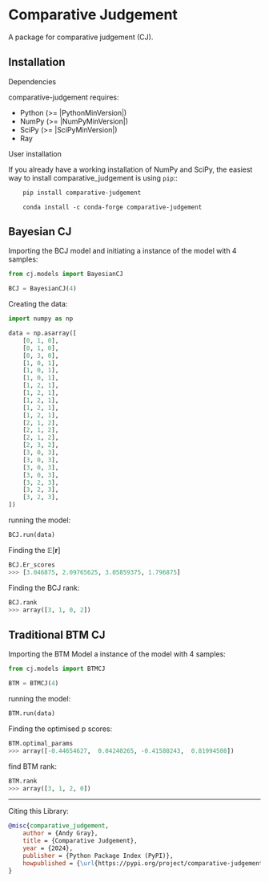 # Comparative Judgement

A package for comparative judgement (CJ).


Installation
------------

Dependencies


comparative-judgement requires:

- Python (>= |PythonMinVersion|)
- NumPy (>= |NumPyMinVersion|)
- SciPy (>= |SciPyMinVersion|)
- Ray


User installation


If you already have a working installation of NumPy and SciPy,
the easiest way to install comparative_judgement is using ``pip``::

```bash
    pip install comparative-judgement
```
```conda
    conda install -c conda-forge comparative-judgement
```


## Bayesian CJ
Importing the BCJ model and initiating a instance of the model with 4 samples:

```python
from cj.models import BayesianCJ

BCJ = BayesianCJ(4)
```

Creating the data:

```python
import numpy as np

data = np.asarray([
    [0, 1, 0],
    [0, 1, 0],
    [0, 3, 0],
    [1, 0, 1],
    [1, 0, 1],
    [1, 0, 1],
    [1, 2, 1],
    [1, 2, 1],
    [1, 2, 1],
    [1, 2, 1],
    [1, 2, 1],
    [2, 1, 2],
    [2, 1, 2],
    [2, 1, 2],
    [2, 3, 2],
    [3, 0, 3],
    [3, 0, 3],
    [3, 0, 3],
    [3, 0, 3],
    [3, 2, 3],
    [3, 2, 3],
    [3, 2, 3],
])
```

running the model:

```python
BCJ.run(data)
```

Finding the $\mathbb{E}[\mathbf{r}]$
```python
BCJ.Er_scores
>>> [3.046875, 2.09765625, 3.05859375, 1.796875]
```

Finding the BCJ rank:
```python
BCJ.rank
>>> array([3, 1, 0, 2])
```

<!-- ## Multi-Criterion Bayesian CJ
 -->



## Traditional BTM CJ
Importing the BTM Model a instance of the model with 4 samples:

```python
from cj.models import BTMCJ

BTM = BTMCJ(4)
```

running the model:
```python
BTM.run(data)
```

Finding the optimised p scores:
```python
BTM.optimal_params
>>> array([-0.44654627,  0.04240265, -0.41580243,  0.81994508])
```

find BTM rank:
```python
BTM.rank
>>> array([3, 1, 2, 0])
```

---

Citing this Library:

```bib
@misc{comparative_judgement,
    author = {Andy Gray},
    title = {Comparative Judgement},
    year = {2024},
    publisher = {Python Package Index (PyPI)},
    howpublished = {\url{https://pypi.org/project/comparative-judgement/}}
}

```